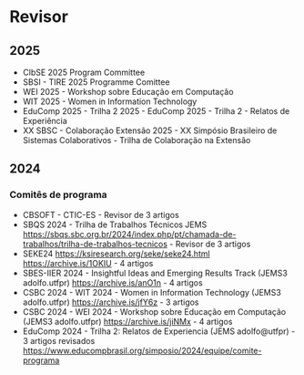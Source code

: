 # Revisor

## 2025

- ClbSE 2025 Program Committee
- SBSI - TIRE 2025 Programme Comittee
- WEI 2025 - Workshop sobre Educação em Computação
- WIT 2025 - Women in Information Technology
- EduComp 2025 - Trilha 2 2025 - EduComp 2025 - Trilha 2 - Relatos de Experiência
- XX SBSC - Colaboração Extensão 2025 - XX Simpósio Brasileiro de Sistemas Colaborativos - Trilha de Colaboração na Extensão


## 2024 

### Comitês de programa 


- CBSOFT - CTIC-ES - Revisor de 3 artigos
- SBQS 2024 - Trilha de Trabalhos Técnicos JEMS https://sbqs.sbc.org.br/2024/index.php/pt/chamada-de-trabalhos/trilha-de-trabalhos-tecnicos  - Revisor de 3 artigos
- SEKE24 https://ksiresearch.org/seke/seke24.html https://archive.is/1OKIU - 4 artigos
- SBES-IIER 2024 - Insightful Ideas and Emerging Results Track (JEMS3 adolfo.utfpr)  https://archive.is/anO1n - 4 artigos
- CSBC 2024 - WIT 2024 - Women in Information Technology (JEMS3 adolfo.utfpr)
  https://archive.is/jfY6z - 3 artigos
- CSBC 2024 - WEI 2024 - Workshop sobre Educação em Computação (JEMS3 adolfo.utfpr) https://archive.is/jiNMx - 4 artigos
- EduComp 2024 - Trilha 2: Relatos de Experiencia (JEMS adolfo@utfpr) - 3 artigos revisados https://www.educompbrasil.org/simposio/2024/equipe/comite-programa

